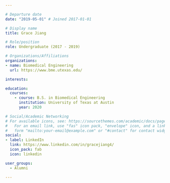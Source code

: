 ```yaml
---

# Departure date
date: "2019-05-01" # Joined 2017-01-01

# Display name
title: Grace Jiang

# Role/position
role: Undergraduate (2017 - 2019)

# Organizations/Affiliations
organizations:
- name: Biomedical Engineering
  url: https://www.bme.utexas.edu/

interests:

education:
  courses:
    - course: B.S. in Biomedical Engineering
      institution: University of Texas at Austin
      year: 2020

# Social/Academic Networking
# For available icons, see: https://sourcethemes.com/academic/docs/page-builder/#icons
#   For an email link, use "fas" icon pack, "envelope" icon, and a link in the
#   form "mailto:your-email@example.com" or "#contact" for contact widget.
social:
- label: LinkedIn
  link: https://www.linkedin.com/in/gracejiang4/
  icon_pack: fab
  icon: linkedin

user_groups:
  - Alumni

---
```

